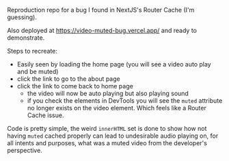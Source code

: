 Reproduction repo for a bug I found in NextJS's Router Cache (I'm guessing).

Also deployed at https://video-muted-bug.vercel.app/ and ready to demonstrate.

Steps to recreate:

- Easily seen by loading the home page (you will see a video auto play and be muted)
- click the link to go to the about page
- click the link to come back to home page
  - the video will now be auto playing but also playing sound
  - if you check the elements in DevTools you will see the `muted` attribute no
    longer exists on the video element. Which feels like a Router Cache issue.

Code is pretty simple, the weird `innerHTML` set is done to show how not having
`muted` cached properly can lead to undesirable audio playing on, for all
intents and purposes, what was a muted video from the developer's perspective.
